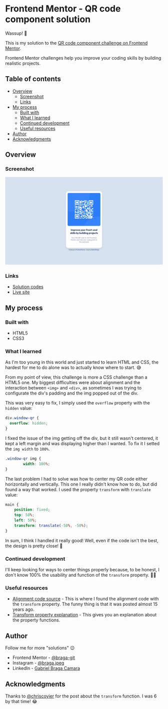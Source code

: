 # Frontend Mentor - QR code component solution

Wassup! :call_me_hand:	

This is my solution to the [QR code component challenge on Frontend Mentor](https://www.frontendmentor.io/challenges/qr-code-component-iux_sIO_H). 

Frontend Mentor challenges help you improve your coding skills by building realistic projects. 

## Table of contents

- [Overview](#overview)
  - [Screenshot](#screenshot)
  - [Links](#links)
- [My process](#my-process)
  - [Built with](#built-with)
  - [What I learned](#what-i-learned)
  - [Continued development](#continued-development)
  - [Useful resources](#useful-resources)
- [Author](#author)
- [Acknowledgments](#acknowledgments)

## Overview

### Screenshot

![My solution](https://github.com/braga-git/frontendmentor-qrcode-component/blob/main/design/mydesktop-design.png)

### Links

- [Solution codes](https://github.com/braga-git/frontendmentor-qrcode-component)
- [Live site](https://braga-git.github.io/frontendmentor-qrcode-component/)

## My process

### Built with

- HTML5
- CSS3

### What I learned

As I'm too young in this world and just started to learn HTML and CSS, the hardest for me to do alone was to actually know where to start. :sweat_smile:	

From my point of view, this challenge is more a CSS challenge than a HTML5 one. My biggest difficulties were about alignment and the interaction between `<img>` and `<div>`, as sometimes I was trying to configurate the div's padding and the img popped out of the div. 

This was very easy to fix, I simply used the `overflow` property with the `hidden` value:

```css
div.window-qr {
  overflow: hidden;
} 
```

I fixed the issue of the img getting off the div, but it still wasn't centered, it kept a left margin and was displaying higher than I wanted. To fix it I setted the `img width` to `100%`.

```css
.window-qr img {
        width: 100%;
}
```

The last problem I had to solve was how to center my QR code either horizontally and vertically. This one I really didn't know how to do, but did found a way that worked. I used the property `transform` with `translate` value:

```css
main {
    position: fixed;
    top: 50%;
    left: 50%;
    transform: translate(-50%, -50%);
}
```

In sum, I think I handled it really good! Well, even if the code isn't the best, the design is pretty close! :rofl:		

### Continued development

I'll keep looking for ways to center things properly because, to be honest, I don't know 100% the usability and function of the `transform` property. :man_shrugging:	

### Useful resources

- [Alignment code source](https://css-tricks.com/quick-css-trick-how-to-center-an-object-exactly-in-the-center/) - This is where I found the alignment code with the `transform` property. The funny thing is that it was posted almost 15 years ago.
- [Transform property explanation](https://developer.mozilla.org/en-US/docs/Web/CSS/transform) - This gives you an explanation about the property functions.

## Author

Follow me for more "solutions" :wink: 

- Frontend Mentor - [@braga-git](https://www.frontendmentor.io/profile/braga-git)
- Instagram - [@braga.jpeg](https://www.instagram.com/braga.jpeg/)
- LinkedIn - [Gabriel Braga Camara](https://www.linkedin.com/in/gabrielbragacamara/)

## Acknowledgments

Thanks to [@chriscoyier](https://github.com/chriscoyier) for the post about the `transform` function. I was 6 by that time! :joy:
